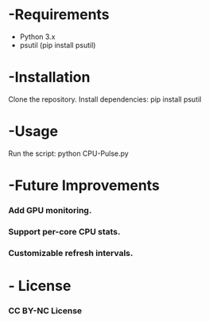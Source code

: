 # -Requirements
- Python 3.x
- psutil (pip install psutil)

# -Installation
Clone the repository.
Install dependencies: pip install psutil

# -Usage
Run the script: python CPU-Pulse.py


# -Future Improvements

### Add GPU monitoring.
### Support per-core CPU stats.
### Customizable refresh intervals.

# - License
### CC BY-NC License
